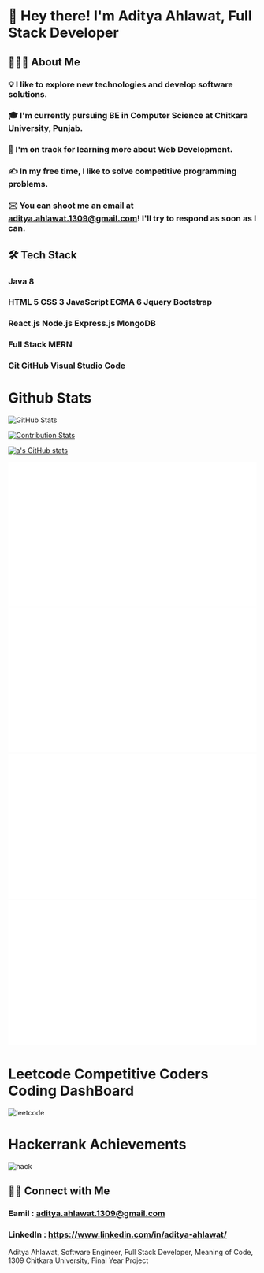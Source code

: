 # 👋  Hey there! I'm Aditya Ahlawat, Full Stack Developer

## 👨🏻‍💻  About Me

### 💡  I like to explore new technologies and develop software solutions.
### 🎓  I'm currently pursuing BE in Computer Science at Chitkara University, Punjab.
### 🌱  I'm on track for learning more about Web Development.
### ✍️  In my free time, I like to solve competitive programming problems.
### ✉️  You can shoot me an email at aditya.ahlawat.1309@gmail.com! I'll try to respond as soon as I can.

## 🛠  Tech Stack

### Java 8
### HTML 5  CSS 3  JavaScript ECMA 6  Jquery  Bootstrap  
### React.js  Node.js Express.js MongoDB
### Full Stack MERN
### Git  GitHub  Visual Studio Code 

# Github Stats 

![GitHub Stats](https://github-readme-stats.vercel.app/api?username=aditya-ahlawat-1309&theme=radical&count_private=true&show_owner=true&show_icons=true&hide=issues,contribs,prs)

[![Contribution Stats](https://github-contribution-stats.vercel.app/api/?username=aditya-ahlawat-1309)](https://github.com/aditya-ahlawat-1309/github-contribution-stats/)


[![a's GitHub stats](https://github-readme-stats.vercel.app/api?username=aditya-ahlawat-1309&count_private=true&show_icons=true&hide=issues,contribs,prs&include_all_commits=true)](https://github.com/aditya-ahlawat-1309/github-readme-stats)


<img src="https://github.com/aditya-ahlawat-1309/GithubStats/blob/master/generated/overview.svg#gh-dark-mode-only"/>
<img src="https://github.com/aditya-ahlawat-1309/GithubStats/blob/master/generated/languages.svg#gh-dark-mode-only"/>
<img src="https://github.com/aditya-ahlawat-1309/GithubStats/blob/master/generated/overview.svg#gh-light-mode-only"/>
<img src="https://github.com/aditya-ahlawat-1309/GithubStats/blob/master/generated/languages.svg#gh-light-mode-only"/>


# Leetcode Competitive Coders Coding DashBoard

![leetcode](https://user-images.githubusercontent.com/67224103/185030303-5368dfa6-61e8-48b7-9933-eec86ce18f0b.png)



# Hackerrank Achievements

![hack](https://user-images.githubusercontent.com/67224103/185030349-ddfcb68d-759e-41ea-9ae4-0c6ce00d30d4.png)




## 🤝🏻  Connect with Me

### Eamil : aditya.ahlawat.1309@gmail.com
### LinkedIn : https://www.linkedin.com/in/aditya-ahlawat/


Aditya Ahlawat, Software Engineer, Full Stack Developer, Meaning of Code, 1309 Chitkara University, Final Year Project
